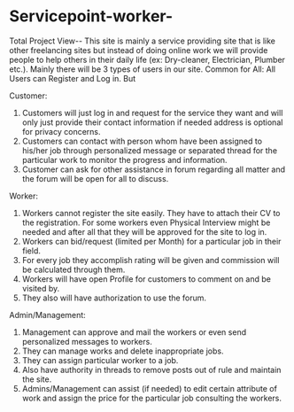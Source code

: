 # Servicepoint-worker-
Total Project View--
This site is mainly a service providing site that is like other freelancing sites but instead of doing
online work we will provide people to help others in their daily life (ex: Dry-cleaner, Electrician,
Plumber etc.). Mainly there will be 3 types of users in our site.
Common for All:
All Users can Register and Log in. But

Customer:

1. Customers will just log in and request for the service they want and will only just provide their
contact information if needed address is optional for privacy concerns.
2. Customers can contact with person whom have been assigned to his/her job through
personalized message or separated thread for the particular work to monitor the progress and
information.
3. Customer can ask for other assistance in forum regarding all matter and the forum will be open
for all to discuss.

Worker:

1. Workers cannot register the site easily. They have to attach their CV to the registration. For some
workers even Physical Interview might be needed and after all that they will be approved for the
site to log in.
2. Workers can bid/request (limited per Month) for a particular job in their field.
3. For every job they accomplish rating will be given and commission will be calculated through
them.
4. Workers will have open Profile for customers to comment on and be visited by.
5. They also will have authorization to use the forum.

Admin/Management:

1. Management can approve and mail the workers or even send personalized messages to workers.
2. They can manage works and delete inappropriate jobs.
3. They can assign particular worker to a job.
4. Also have authority in threads to remove posts out of rule and maintain the site.
5. Admins/Management can assist (if needed) to edit certain attribute of work and assign the price
for the particular job consulting the workers.

